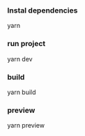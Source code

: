 ### Instal dependencies

yarn

### run project 

yarn dev

### build

yarn build

### preview

yarn preview